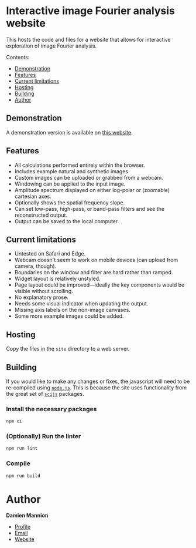 # Interactive image Fourier analysis website

This hosts the code and files for a website that allows for interactive exploration of image Fourier analysis.

Contents:

* [Demonstration](https://github.com/djmannion/img_freq_web#demonstration)
* [Features](https://github.com/djmannion/img_freq_web#features)
* [Current limitations](https://github.com/djmannion/img_freq_web#current-limitations)
* [Hosting](https://github.com/djmannion/img_freq_web#hosting)
* [Building](https://github.com/djmannion/img_freq_web#building)
* [Author](https://github.com/djmannion/img_freq_web#author)

## Demonstration

A demonstration version is available on [this website](https://www.djmannion.net/img_freq_web).

## Features

* All calculations performed entirely within the browser.
* Includes example natural and synthetic images.
* Custom images can be uploaded or grabbed from a webcam.
* Windowing can be applied to the input image.
* Amplitude spectrum displayed on either log-polar or (zoomable) cartesian axes.
* Optionally shows the spatial frequency slope.
* Can set low-pass, high-pass, or band-pass filters and see the reconstructed output.
* Output can be saved to the local computer.

## Current limitations

* Untested on Safari and Edge.
* Webcam doesn't seem to work on mobile devices (can upload from camera, though).
* Boundaries on the window and filter are hard rather than ramped.
* Widget layout is relatively unstyled.
* Page layout could be improved&mdash;ideally the key components would be visible without scrolling.
* No explanatory prose.
* Needs some visual indicator when updating the output.
* Missing axis labels on the non-image canvases.
* Some more example images could be added.

## Hosting

Copy the files in the `site` directory to a web server.

## Building

If you would like to make any changes or fixes, the javascript will need to be re-compiled using [`node.js`](https://nodejs.org/).
This is because the site uses functionality from the great set of [`scijs`](https://github.com/scijs) packages.

### Install the necessary packages

```bash
npm ci
```

### (Optionally) Run the linter

```bash
npm run lint
```

### Compile

```bash
npm run build
```

# Author

**Damien Mannion**

* [Profile](https://github.com/djmannion)
* [Email](mailto:damien@djmannion.net)
* [Website](https://www.djmannion.net)
